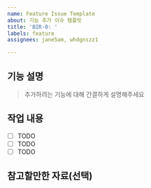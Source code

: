 ```yaml
---
name: Feature Issue Template
about: 기능 추가 이슈 템플릿
title: 'BIR-0: '
labels: feature
assignees: jane5am, whdgnszz1

---
```


## 기능 설명

> 추가하려는 기능에 대해 간결하게 설명해주세요

## 작업 내용

- [ ] TODO
- [ ] TODO
- [ ] TODO

## 참고할만한 자료(선택)
